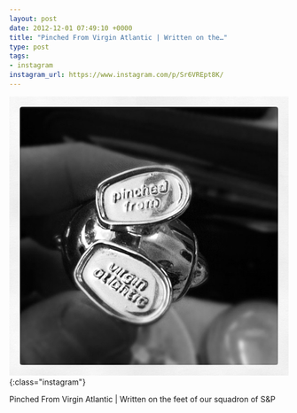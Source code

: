 ```yaml
---
layout: post
date: 2012-12-01 07:49:10 +0000
title: "Pinched From Virgin Atlantic | Written on the…"
type: post
tags:
- instagram
instagram_url: https://www.instagram.com/p/Sr6VREpt8K/
---
```


![Instagram - Sr6VREpt8K](/img/Sr6VREpt8K.jpg){:class="instagram"}

Pinched From Virgin Atlantic | Written on the feet of our squadron of S&P
